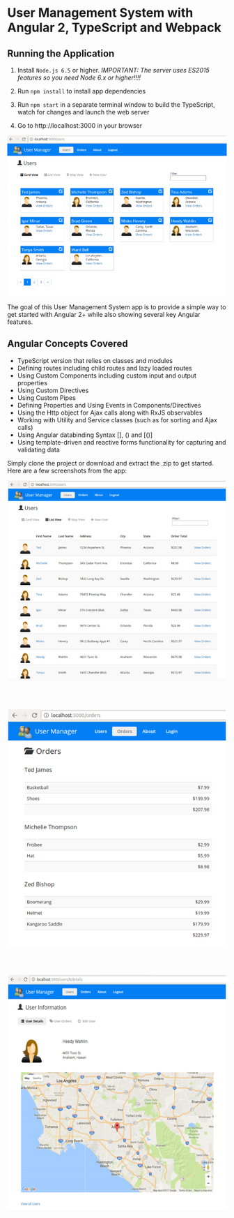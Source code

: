 # User Management System with Angular 2, TypeScript and Webpack

## Running the Application

1. Install `Node.js 6.5` or higher. *IMPORTANT: The server uses ES2015 features so you need Node 6.x or higher!!!!*

1. Run `npm install` to install app dependencies

1. Run `npm start` in a separate terminal window to build the TypeScript, watch for changes and launch the web server

1. Go to http://localhost:3000 in your browser

<!--![](src/images/screenshots/UserManagement.gif)-->
<center><img width="1000" src="src/images/screenshots/CardView.png" border="0" /></center>

The goal of this User Management System app is to provide
a simple way to get started with Angular 2+ while also showing several key Angular features. 

## Angular Concepts Covered

* TypeScript version that relies on classes and modules
* Defining routes including child routes and lazy loaded routes
* Using Custom Components including custom input and output properties
* Using Custom Directives
* Using Custom Pipes
* Defining Properties and Using Events in Components/Directives
* Using the Http object for Ajax calls along with RxJS observables
* Working with Utility and Service classes (such as for sorting and Ajax calls)
* Using Angular databinding Syntax [], () and [()]
* Using template-driven and reactive forms functionality for capturing and validating data

Simply clone the project or download and extract the .zip to get started. Here are a few
screenshots from the app:

<center><img width="500" src="src/images/screenshots/ListView.png" border="0" /></center>

<br /><br />

<center><img width="500" src="src/images/screenshots/Orders.png" border="0" /></center>

<br /><br />

<center><img width="500" src="src/images/screenshots/UserDetails.png" border="0" /></center>


